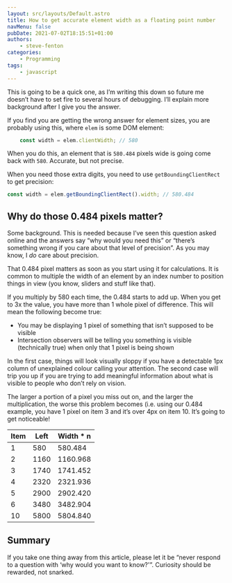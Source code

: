 ```yaml
---
layout: src/layouts/Default.astro
title: How to get accurate element width as a floating point number
navMenu: false
pubDate: 2021-07-02T18:15:51+01:00
authors:
    - steve-fenton
categories:
    - Programming
tags:
    - javascript
---
```


This is going to be a quick one, as I’m writing this down so future me doesn’t have to set fire to several hours of debugging. I’ll explain more background after I give you the answer.

If you find you are getting the wrong answer for element sizes, you are probably using this, where `elem` is some DOM element:

```javascript
    const width = elem.clientWidth; // 580
```

When you do this, an element that is `580.484` pixels wide is going come back with `580`. Accurate, but not precise.

When you need those extra digits, you need to use `getBoundingClientRect` to get precision:

```javascript
const width = elem.getBoundingClientRect().width; // 580.484
```

## Why do those 0.484 pixels matter?

Some background. This is needed because I’ve seen this question asked online and the answers say “why would you need this” or “there’s something wrong if you care about that level of precision”. As you may know, I *do* care about precision.

That 0.484 pixel matters as soon as you start using it for calculations. It is common to multiple the width of an element by an index number to position things in view (you know, sliders and stuff like that).

If you multiply by 580 each time, the 0.484 starts to add up. When you get to 3x the value, you have more than 1 whole pixel of difference. This will mean the following become true:

- You may be displaying 1 pixel of something that isn’t supposed to be visible
- Intersection observers will be telling you something is visible (technically true) when only that 1 pixel is being shown

In the first case, things will look visually sloppy if you have a detectable 1px column of unexplained colour calling your attention. The second case will trip you up if you are trying to add meaningful information about what is visible to people who don’t rely on vision.

The larger a portion of a pixel you miss out on, and the larger the multiplication, the worse this problem becomes (i.e. using our 0.484 example, you have 1 pixel on item 3 and it’s over 4px on item 10. It’s going to get noticeable!

| Item | Left | Width \* n |
|------|------|------------|
| 1    | 580  | 580.484    |
| 2    | 1160 | 1160.968   |
| 3    | 1740 | 1741.452   |
| 4    | 2320 | 2321.936   |
| 5    | 2900 | 2902.420   |
| 6    | 3480 | 3482.904   |
| 10   | 5800 | 5804.840   |

## Summary

If you take one thing away from this article, please let it be “never respond to a question with ‘why would you want to know?'”. Curiosity should be rewarded, not snarked.